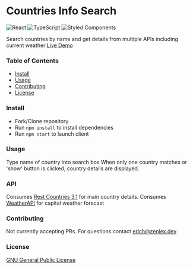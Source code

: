 # Countries Info Search

![React](https://img.shields.io/badge/react-%2320232a.svg?style=for-the-badge&logo=react&logoColor=%2361DAFB)
![TypeScript](https://img.shields.io/badge/typescript-%23007ACC.svg?style=for-the-badge&logo=typescript&logoColor=white)
![Styled Components](https://img.shields.io/badge/styled--components-DB7093?style=for-the-badge&logo=styled-components&logoColor=white)

Search countries by name and get details from multiple APIs including current weather
[Live Demo](https://zenlex.github.io/fso-countries)

### Table of Contents
- [Install](#install)
- [Usage](#usage)
- [Contributing](#contributing)
- [License](#license)
### Install
- Fork/Clone repository
- Run `npm install` to install dependencies
- Run `npm start` to launch client
### Usage
Type name of country into search box
When only one country matches or 'show' button is clicked, country details are displayed. 
### API
Consumes [Rest Countries 3.1](https://restcountries.com/) for main country details.
Consumes [WeatherAPI](http://api.weatherapi.com/) for capital weather forecast

### Contributing
Not currently accepting PRs. For questions contact erich@zenlex.dev
### License
[GNU General Public License](https://opensource.org/licenses/GPL-3.0)
